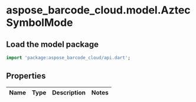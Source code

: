# aspose_barcode_cloud.model.AztecSymbolMode

## Load the model package
```dart
import 'package:aspose_barcode_cloud/api.dart';
```

## Properties
Name | Type | Description | Notes
---- | ---- | ----------- | -----

